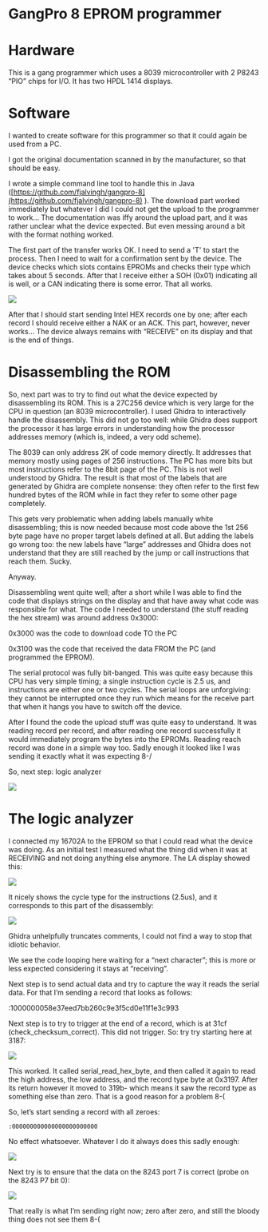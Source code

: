 # GangPro 8 EPROM programmer

# Hardware

This is a gang programmer which uses a 8039 microcontroller with 2 P8243 “PIO” chips for I/O. It has two HPDL 1414 displays.

# Software

I wanted to create software for this programmer so that it could again be used from a PC.

I got the original documentation scanned in by the manufacturer, so that should be easy.

I wrote a simple command line tool to handle this in Java ([https://github.com/fjalvingh/gangpro-8](https://github.com/fjalvingh/gangpro-8) ). The download part worked immediately but whatever I did I could not get the upload to the programmer to work… The documentation was iffy around the upload part, and it was rather unclear what the device expected. But even messing around a bit with the format nothing worked.

The first part of the transfer works OK. I need to send a 'T' to start the process. Then I need to wait for a confirmation sent by the device. The device checks which slots contains EPROMs and checks their type which takes about 5 seconds. After that I receive either a SOH (0x01) indicating all is well, or a CAN indicating there is some error. That all works.

![](image-20220925-203605.png)

After that I should start sending Intel HEX records one by one; after each record I should receive either a NAK or an ACK. This part, however, never works… The device always remains with “RECEIVE” on its display and that is the end of things.

# Disassembling the ROM

So, next part was to try to find out what the device expected by disassembling its ROM. This is a 27C256 device which is very large for the CPU in question (an 8039 microcontroller). I used Ghidra to interactively handle the disassembly. This did not go too well: while Ghidra does support the processor it has large errors in understanding how the processor addresses memory (which is, indeed, a very odd scheme).

The 8039 can only address 2K of code memory directly. It addresses that memory mostly using pages of 256 instructions. The PC has more bits but most instructions refer to the 8bit page of the PC. This is not well understood by Ghidra. The result is that most of the labels that are generated by Ghidra are complete nonsense: they often refer to the first few hundred bytes of the ROM while in fact they refer to some other page completely.

This gets very problematic when adding labels manually white disassembling; this is now needed because most code above the 1st 256 byte page have no proper target labels defined at all. But adding the labels go wrong too: the new labels have “large” addresses and Ghidra does not understand that they are still reached by the jump or call instructions that reach them. Sucky.

Anyway.

Disassembling went quite well; after a short while I was able to find the code that displays strings on the display and that have away what code was responsible for what. The code I needed to understand (the stuff reading the hex stream) was around address 0x3000:

0x3000 was the code to download code TO the PC

0x3100 was the code that received the data FROM the PC (and programmed the EPROM).

The serial protocol was fully bit-banged. This was quite easy because this CPU has very simple timing; a single instruction cycle is 2.5 us, and instructions are either one or two cycles. The serial loops are unforgiving: they cannot be interrupted once they run which means for the receive part that when it hangs you have to switch off the device.

After I found the code the upload stuff was quite easy to understand. It was reading record per record, and after reading one record successfully it would immediately program the bytes into the EPROMs. Reading reach record was done in a simple way too. Sadly enough it looked like I was sending it exactly what it was expecting 8-/

So, next step: logic analyzer

![](image-20220925-203515.png)

# The logic analyzer

I connected my 16702A to the EPROM so that I could read what the device was doing. As an initial test I measured what the thing did when it was at RECEIVING and not doing anything else anymore. The LA display showed this:

![](image-20220925-182037.png)

It nicely shows the cycle type for the instructions (2.5us), and it corresponds to this part of the disassembly:

![](image-20220925-182423.png)

Ghidra unhelpfully truncates comments, I could not find a way to stop that idiotic behavior.

We see the code looping here waiting for a “next character”; this is more or less expected considering it stays at “receiving”.

Next step is to send actual data and try to capture the way it reads the serial data. For that I’m sending a record that looks as follows:

:1000000058e37eed7bb260c9e3f5cd0e11f1e3c993

Next step is to try to trigger at the end of a record, which is at 31cf (check\_checksum\_correct). This did not trigger. So: try try starting here at 3187:

![](image-20220925-183908.png)

This worked. It called serial\_read\_hex\_byte, and then called it again to read the high address, the low address, and the record type byte at 0x3197. After its return however it moved to 319b- which means it saw the record type as something else than zero. That is a good reason for a problem 8-(

So, let’s start sending a record with all zeroes:

```
:000000000000000000000000
```

No effect whatsoever. Whatever I do it always does this sadly enough:

![](image-20220925-203324.png)

Next try is to ensure that the data on the 8243 port 7 is correct (probe on the 8243 P7 bit 0):

![](image-20220926-200947.png)

That really is what I’m sending right now; zero after zero, and still the bloody thing does not see them 8-(
